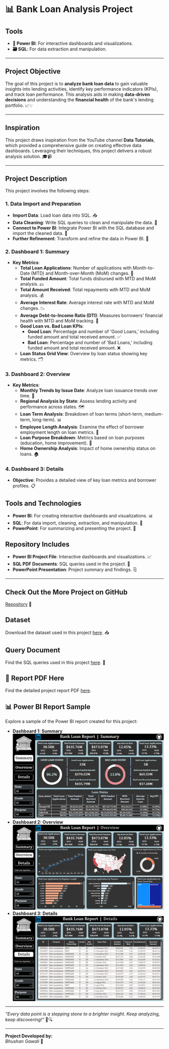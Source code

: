 # 📊 Bank Loan Analysis Project

## Tools
- **🔧 Power BI**: For interactive dashboards and visualizations.
- **🗃️ SQL**: For data extraction and manipulation.

---

## Project Objective
The goal of this project is to **analyze bank loan data** to gain valuable insights into lending activities, identify key performance indicators (KPIs), and track loan performance. This analysis aids in making **data-driven decisions** and understanding the **financial health** of the bank's lending portfolio. 📈💡

---

## Inspiration
This project draws inspiration from the YouTube channel **Data Tutorials**, which provided a comprehensive guide on creating effective data dashboards. Leveraging their techniques, this project delivers a robust analysis solution. 🎓📹

---

## Project Description
This project involves the following steps:

### 1. Data Import and Preparation
- **Import Data**: Load loan data into SQL. 📥
- **Data Cleaning**: Write SQL queries to clean and manipulate the data. 🧹
- **Connect to Power BI**: Integrate Power BI with the SQL database and import the cleaned data. 🔗
- **Further Refinement**: Transform and refine the data in Power BI. 🔄

### 2. Dashboard 1: Summary
- **Key Metrics**:
  - **Total Loan Applications**: Number of applications with Month-to-Date (MTD) and Month-over-Month (MoM) changes. 📅
  - **Total Funded Amount**: Total funds disbursed with MTD and MoM analysis. 💵
  - **Total Amount Received**: Total repayments with MTD and MoM analysis. 💰
  - **Average Interest Rate**: Average interest rate with MTD and MoM changes. 📉
  - **Average Debt-to-Income Ratio (DTI)**: Measures borrowers' financial health with MTD and MoM tracking. 🏦
  - **Good Loan vs. Bad Loan KPIs**:
    - **Good Loan**: Percentage and number of 'Good Loans,' including funded amount and total received amount. ✅
    - **Bad Loan**: Percentage and number of 'Bad Loans,' including funded amount and total received amount. ❌
  - **Loan Status Grid View**: Overview by loan status showing key metrics. 🗂️

### 3. Dashboard 2: Overview
- **Key Metrics**:
  - **Monthly Trends by Issue Date**: Analyze loan issuance trends over time. 📅
  - **Regional Analysis by State**: Assess lending activity and performance across states. 🗺️
  - **Loan Term Analysis**: Breakdown of loan terms (short-term, medium-term, long-term). 📊
  - **Employee Length Analysis**: Examine the effect of borrower employment length on loan metrics. 👔
  - **Loan Purpose Breakdown**: Metrics based on loan purposes (education, home improvement). 🎯
  - **Home Ownership Analysis**: Impact of home ownership status on loans. 🏠

### 4. Dashboard 3: Details
- **Objective**: Provides a detailed view of key loan metrics and borrower profiles. 📋

## Tools and Technologies
- **Power BI**: For creating interactive dashboards and visualizations. 📊
- **SQL**: For data import, cleaning, extraction, and manipulation. 🧹
- **PowerPoint**: For summarizing and presenting the project. 🎤

## Repository Includes
- **Power BI Project File**: Interactive dashboards and visualizations. 📈
- **SQL PDF Documents**: SQL queries used in the project. 📄
- **PowerPoint Presentation**: Project summary and findings. 🗒️

---

## Check Out the More Project on GitHub
[Repository](https://github.com/Bhushan148?tab=repositories) 🌟

## Dataset
Download the dataset used in this project [here](https://github.com/Bhushan148/Bank-Loan-Analysis/blob/main/financial_loan.csv). 📥

## Query Document
Find the SQL queries used in this project [here](https://github.com/Bhushan148/Bank-Loan-Analysis/blob/main/Project%20SQL%20Queries.pdf). 📄

## 📄 Report PDF Here
Find the detailed project report PDF [here](https://github.com/Bhushan148/Bank-Loan-Analysis/blob/main/Finance%20Dashboard%20Project%20pdf.pdf).

## 📊 Power BI Report Sample
Explore a sample of the Power BI report created for this project:
- **Dashboard 1: Summary** ![Dashboard 1](https://github.com/Bhushan148/Bank-Loan-Analysis/blob/main/Other%20Resources/Page%201.png)
- **Dashboard 2: Overview** ![Dashboard 2](https://github.com/Bhushan148/Bank-Loan-Analysis/blob/main/Other%20Resources/Page%202.png)
- **Dashboard 3: Details** ![Dashboard 3](https://github.com/Bhushan148/Bank-Loan-Analysis/blob/main/Other%20Resources/Page%203.png)

---

*“Every data point is a stepping stone to a brighter insight. Keep analyzing, keep discovering!”* 🌟🔍

---

**Project Developed by:**  
*Bhushan Gawali* 👋
